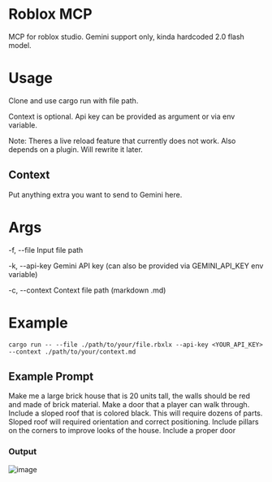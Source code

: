 # Roblox MCP
MCP for roblox studio.
Gemini support only, kinda hardcoded 2.0 flash model.

# Usage
Clone and use cargo run with file path.

Context is optional. 
Api key can be provided as argument or via env variable.

Note: Theres a live reload feature that currently does not work. Also depends on a plugin. Will rewrite it later.

## Context
Put anything extra you want to send to Gemini here.

# Args

-f, --file <FILE>    Input file path
 
-k, --api-key <KEY>  Gemini API key (can also be provided via GEMINI_API_KEY env variable)

-c, --context <FILE>  Context file path (markdown .md)

# Example

```
cargo run -- --file ./path/to/your/file.rbxlx --api-key <YOUR_API_KEY> --context ./path/to/your/context.md

```

## Example Prompt
Make me a large brick house that is 20 units tall, the walls should be red and made of brick material. Make a door that a player can walk through. Include a sloped roof that is colored black. This will require dozens of parts. Sloped roof will required orientation and correct positioning. Include pillars on the corners to improve looks of the house. Include a proper door

### Output
![image](https://github.com/user-attachments/assets/0d2f9a80-9194-4cfa-bfb0-dd1957e7072d)
